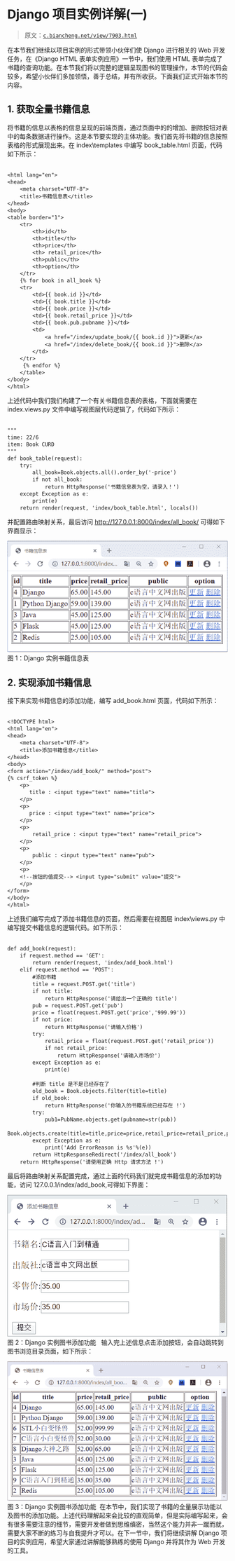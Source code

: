 # Django 项目实例详解(一)

> 原文：[`c.biancheng.net/view/7903.html`](http://c.biancheng.net/view/7903.html)

在本节我们继续以项目实例的形式带领小伙伴们使 Django 进行相关的 Web 开发任务，在《Django HTML 表单实例应用》一节中，我们使用 HTML 表单完成了 书籍的查询功能。在本节我们将以完整的逻辑呈现图书的管理操作，本节的代码会较多，希望小伙伴们多加领悟，善于总结，并有所收获。下面我们正式开始本节的内容。

## 1\. 获取全量书籍信息

将书籍的信息以表格的信息呈现的前端页面，通过页面中的的增加、删除按钮对表中的每条数据进行操作。这是本节要实现的主体功能。我们首先将书籍的信息按照表格的形式展现出来。在 index\templates 中编写 book_table.html 页面，代码如下所示：

```

<html lang="en">
<head>
    <meta charset="UTF-8">
    <title>书籍信息表</title>
</head>
<body>
<table border="1">
    <tr>
        <th>id</th>
        <th>title</th>
        <th>price</th>
        <th> retail_price</th>
        <th>public</th>
        <th>option</th>
    </tr>
    {% for book in all_book %}
    <tr>
        <td>{{ book.id }}</td>
        <td>{{ book.title }}</td>
        <td>{{ book.price }}</td>
        <td>{{ book.retail_price }}</td>
        <td>{{ book.pub.pubname }}</td>
        <td>
            <a href="/index/update_book/{{ book.id }}">更新</a>
            <a href="/index/delete_book/{{ book.id }}">删除</a>
        </td>
    </tr>
     {% endfor %}
    </table>
</body>
</html>
```

上述代码中我们我们构建了一个有关书籍信息表的表格，下面就需要在 index.views.py 文件中编写视图层代码逻辑了，代码如下所示：

```

"""
time: 22/6
item: Book CURD
"""
def book_table(request):
    try:
        all_book=Book.objects.all().order_by('-price')
        if not all_book:
            return HttpResponse('书籍信息表为空，请录入！')
    except Exception as e:
        print(e)
    return render(request, 'index/book_table.html', locals())
```

并配置路由映射关系，最后访问 http://127.0.0.1:8000/index/all_book/ 可得如下界面显示：

![Django 实例书籍信息表](img/f564b7f8b9bf2277c7928d771d1a6ced.png)
图 1：Django 实例书籍信息表

## 2\. 实现添加书籍信息

接下来实现书籍信息的添加功能，编写 add_book.html 页面，代码如下所示：

```

<!DOCTYPE html>
<html lang="en">
<head>
    <meta charset="UTF-8">
    <title>添加书籍信息</title>
</head>
<body>
<form action="/index/add_book/" method="post">
{% csrf_token %}
    <p>
       title : <input type="text" name="title">
    </p>
    <p>
       price : <input type="text" name="price">
    </p>
    <p>
        retail_price : <input type="text" name="retail_price">
    </p>
    <p>
        public : <input type="text" name="pub">
    </p>
    <p> 
    <!--按钮的值提交--> <input type="submit" value="提交"> 
    </p> 
</form> 
</body>
</html>

```

上述我们编写完成了添加书籍信息的页面，然后需要在视图层 index\views.py 中编写提交书籍信息的逻辑代码。如下所示：

```

def add_book(request):
    if request.method == 'GET':
        return render(request, 'index/add_book.html')
    elif request.method == 'POST':
        #添加书籍
        title = request.POST.get('title')
        if not title:
            return HttpResponse('请给出一个正确的 title')
        pub = request.POST.get('pub')
        price = float(request.POST.get('price','999.99'))
        if not price:
            return HttpResponse('请输入价格')
        try:
            retail_price = float(request.POST.get('retail_price'))
            if not retail_price:
                return HttpResponse('请输入市场价')
        except Exception as e:
            print(e)

        #判断 title 是不是已经存在了
        old_book = Book.objects.filter(title=title)
        if old_book:
            return HttpResponse('你输入的书籍系统已经存在 !')
        try:
            pub1=PubName.objects.get(pubname=str(pub))
            Book.objects.create(title=title,price=price,retail_price=retail_price,pub=pub1)
        except Exception as e:
            print('Add ErrorReason is %s'%(e))
        return HttpResponseRedirect('/index/all_book')
    return HttpResponse('请使用正确 Http 请求方法 !')
```

最后将路由映射关系配置完成，通过上面的代码我们就完成书籍信息的添加的功能，访问 127.0.0.1/index/add_book,可得如下界面：

![Django 实例图书添加功能](img/c527bb7bc8dbf562aa577b0e65a6b067.png)
图 2：Django 实例图书添加功能  
输入完上述信息点击添加按钮，会自动跳转到图书浏览目录页面，如下所示：

![Django 实例图书添加功能](img/de8486b808348bc64e7203e3172ae131.png)
图 3：Django 实例图书添加功能
 在本节中，我们实现了书籍的全量展示功能以及图书的添加功能。上述代码理解起来会比较的直观简单，但是实际编写起来，会有很多需要注意的细节，需要开发者做到思维缜密，当然这个能力并非一蹴而就，需要大家不断的练习与自我提升才可以。在下一节中，我们将继续讲解 Django 项目的实例应用，希望大家通过讲解能够熟练的使用 Django 并将其作为 Web 开发的工具。